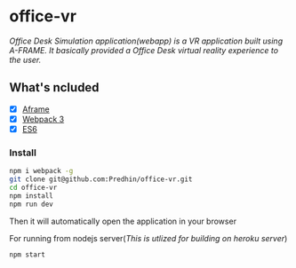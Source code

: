# office-vr

_Office Desk Simulation application(webapp) is a VR application built using A-FRAME. It basically provided a Office Desk virtual reality experience to the user._

## What's ncluded

- [x] [Aframe](https://aframe.io)
- [x] [Webpack 3](https://webpack.js.org)
- [x] [ES6](http://es6-features.org)

### Install

```sh
npm i webpack -g
git clone git@github.com:Predhin/office-vr.git
cd office-vr
npm install
npm run dev
```

Then it will automatically open the application in your browser

For running from nodejs server(_This is utlized for building on heroku server_)

```sh
npm start
```